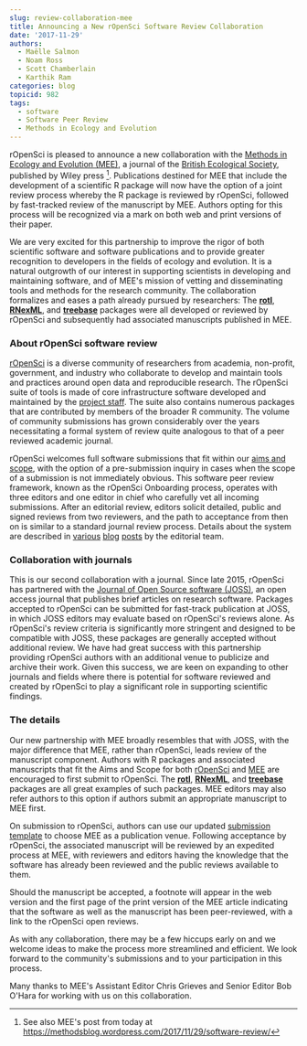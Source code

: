 ```yaml
---
slug: review-collaboration-mee
title: Announcing a New rOpenSci Software Review Collaboration
date: '2017-11-29'
authors:
  - Maëlle Salmon
  - Noam Ross
  - Scott Chamberlain
  - Karthik Ram
categories: blog
topicid: 982
tags:
  - software
  - Software Peer Review
  - Methods in Ecology and Evolution
---
```



rOpenSci is pleased to announce a new collaboration with the [Methods in Ecology and Evolution (MEE)][meehome], a journal of the [British Ecological Society][bes], published by Wiley press [^1]. Publications destined for MEE that include the development of a scientific R package will now have the option of a joint review process whereby the R package is reviewed by rOpenSci, followed by fast-tracked review of the manuscript by MEE. Authors opting for this process will be recognized via a mark on both web and print versions of their paper. 

We are very excited for this partnership to improve the rigor of both scientific software and software publications and to provide greater recognition to developers in the fields of ecology and evolution.  It is a natural outgrowth of our interest in supporting scientists in developing and maintaining software, and of MEE's mission of vetting and disseminating tools and methods for the research community. The collaboration formalizes and eases a path already pursued by researchers: The [**rotl**][rotlmee], [**RNexML**][RNeXMLmee], and [**treebase**][treebasemee] packages were all developed or reviewed by rOpenSci and subsequently had associated manuscripts published in MEE.

### About rOpenSci software review

[rOpenSci][ro] is a diverse community of researchers from academia, non-profit, government, and industry who collaborate to develop and maintain tools and practices around open data and reproducible research. The rOpenSci suite of tools is made of core infrastructure software developed and maintained by the [project staff][roteam]. The suite also contains numerous packages that are contributed by members of the broader R community. The volume of community submissions has grown considerably over the years necessitating a formal system of review quite analogous to that of a peer reviewed academic journal. 

rOpenSci welcomes full software submissions that fit within our [aims and scope][fit], with the option of a pre-submission inquiry in cases when the scope of a submission is not immediately obvious. This software peer review framework, known as the rOpenSci Onboarding process, operates with three editors and one editor in chief who carefully vet all incoming submissions. After an editorial review, editors solicit detailed, public and signed reviews from two reviewers, and the path to acceptance from then on is similar to a standard journal review process. Details about the system are described in [various][post1] [blog][post2] [posts][post3] by the editorial team.

### Collaboration with journals 

This is our second collaboration with a journal. Since late 2015, rOpenSci has partnered with the [Journal of Open Source software (JOSS)][joss], an open access journal that publishes brief articles on research software. Packages accepted to rOpenSci can be submitted for fast-track publication at JOSS, in which JOSS editors may evaluate based on rOpenSci's reviews alone. As rOpenSci's review criteria is significantly more stringent and designed to be compatible with JOSS, these packages are generally accepted without additional review. We have had great success with this partnership providing rOpenSci authors with an additional venue to publicize and archive their work. Given this success, we are keen on expanding to other journals and fields where there is potential for software reviewed and created by rOpenSci to play a significant role in supporting scientific findings.

### The details

Our new partnership with MEE broadly resembles that with JOSS, with the major difference that MEE, rather than rOpenSci, leads review of the manuscript component.  Authors with R packages and associated manuscripts that fit the Aims and Scope for both [rOpenSci][fit] and [MEE][meeaimsscope] are encouraged to first submit to rOpenSci. The [**rotl**][rotlmee], [**RNexML**][RNeXMLmee], and [**treebase**][treebasemee] packages are all great examples of such packages. MEE editors may also refer authors to this option if authors submit an appropriate manuscript to MEE first. 

On submission to rOpenSci, authors can use our updated [submission template][subtemp] to choose MEE as a publication venue. Following acceptance by rOpenSci, the associated manuscript will be reviewed by an expedited process at MEE, with reviewers and editors having the knowledge that the software has already been reviewed and the public reviews available to them.  

Should the manuscript be accepted, a footnote will appear in the web version and the first page of the print version of the MEE article indicating that the software as well as the manuscript has been peer-reviewed, with a link to the rOpenSci open reviews.

As with any collaboration, there may be a few hiccups early on and we welcome ideas to make the process more streamlined and efficient. We look forward to the community's submissions and to your participation in this process.

Many thanks to MEE's Assistant Editor Chris Grieves and Senior Editor Bob O'Hara for working with us on this collaboration.

[^1]: See also MEE's post from today at <https://methodsblog.wordpress.com/2017/11/29/software-review/>

[onrepo]: https://github.com/ropensci/software-review/
[ro]: https://ropensci.org/
[roteam]: https://ropensci.org/about#team
[joss]: http://joss.theoj.org/
[meehome]: http://besjournals.onlinelibrary.wiley.com/hub/journal/10.1111/(ISSN)2041-210X/
[subtemp]: https://github.com/ropensci/software-review/issues/new
[post1]: https://ropensci.org/blog/2016/03/28/software-review/
[post2]: https://ropensci.org/blog/2017/09/01/nf-softwarereview/
[post3]: https://ropensci.org/blog/2017/09/11/software-review-update/
[fit]: https://ropensci.github.io/dev_guide/policies.html#aims-and-scope
[policies]: https://ropensci.github.io/dev_guide/policies.html
[rotl]: https://github.com/ropensci/rotl
[rotlmee]: http://onlinelibrary.wiley.com/doi/10.1111/2041-210X.12593/abstract
[meeaimsscope]: http://www.methodsinecologyandevolution.org/view/0/aimsAndScope.html
[treebasemee]: http://onlinelibrary.wiley.com/doi/10.1111/j.2041-210X.2012.00247.x/abstract
[RNeXMLmee]: http://onlinelibrary.wiley.com/doi/10.1111/2041-210X.12469/abstract
[bes]: http://www.britishecologicalsociety.org/
